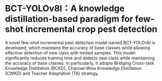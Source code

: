 # BCT-YOLOv8l：A knowledge distillation-based paradigm for few-shot incremental crop pest detection

A novel few-shot incremental pest detection model named BCT-YOLOv8l is developed, which maintains the accuracy of base classes while allowing effective detection of new class with limited samples. This model significantly reduces training time and detects new class while maintaining the accuracy of base classes. In particularly, it adopts Bridging Cross-task Knowledge Distillation (BCKD), Channel-Wise Knowledge Distillation (CWKD) and Teacher Adaptation (TA) strategy.




